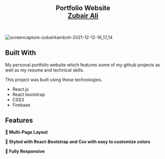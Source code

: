 <h2 align="center">
  Portfolio Website<br/>
  <a href="https://portfolio-main-52838.web.app/" target="_blank">Zubair Ali</a>
</h2>
<!-- <div align="center">
  <img alt="Demo" src="./Images/readme-img1.png" />
</div> -->

<br/>

![screencapture-zubairkamboh-2021-12-12-16_17_14](https://user-images.githubusercontent.com/70833594/145710194-21d9650a-f496-4f08-97c1-5eb6fb8dd858.png)


<center>

</center>

## Built With

My personal portfolio website which features some of my github projects as well as my resume and technical skills.<br/>

This project was built using these technologies.

- React.js
- React bootstrap
- CSS3
- Firebase

## Features

**📖 Multi-Page Layout**

**🎨 Styled with React-Bootstrap and Css with easy to customize colors**

**📱 Fully Responsive**

